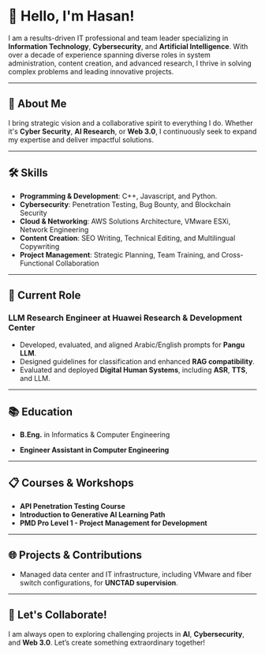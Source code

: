 # 👋 Hello, I'm Hasan!

I am a results-driven IT professional and team leader specializing in **Information Technology**, **Cybersecurity**, and **Artificial Intelligence**. With over a decade of experience spanning diverse roles in system administration, content creation, and advanced research, I thrive in solving complex problems and leading innovative projects.

---

## 🚀 **About Me**

I bring strategic vision and a collaborative spirit to everything I do. Whether it's **Cyber Security**, **AI Research**, or **Web 3.0**, I continuously seek to expand my expertise and deliver impactful solutions.

---

## 🛠️ **Skills**

- **Programming & Development**: C++, Javascript, and Python.
- **Cybersecurity**: Penetration Testing, Bug Bounty, and Blockchain Security
- **Cloud & Networking**: AWS Solutions Architecture, VMware ESXi, Network Engineering
- **Content Creation**: SEO Writing, Technical Editing, and Multilingual Copywriting
- **Project Management**: Strategic Planning, Team Training, and Cross-Functional Collaboration

---

## 💼 **Current Role**

### LLM Research Engineer at **Huawei Research & Development Center**

- Developed, evaluated, and aligned Arabic/English prompts for **Pangu LLM**.
- Designed guidelines for classification and enhanced **RAG compatibility**.
- Evaluated and deployed **Digital Human Systems**, including **ASR**, **TTS**, and LLM.

---

## 📚 **Education**

- **B.Eng.** in Informatics & Computer Engineering  

- **Engineer Assistant in Computer Engineering**  

---

## 📋 **Courses & Workshops**

- **API Penetration Testing Course**
- **Introduction to Generative AI Learning Path**
- **PMD Pro Level 1 - Project Management for Development**

---

## 🌐 **Projects & Contributions**

- Managed data center and IT infrastructure, including VMware and fiber switch configurations, for **UNCTAD supervision**.

---

## 🧾 **Let's Collaborate!**

I am always open to exploring challenging projects in **AI**, **Cybersecurity**, and **Web 3.0**. Let’s create something extraordinary together!
